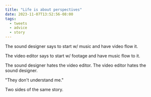 ```yaml
---
title: "Life is about perspectives"
date: 2023-11-07T13:52:56-08:00
tags:
  - tweets
  - advice
  - story
---
```

The sound designer says to start w/ music and have video flow it.

The video editor says to start w/ footage and have music flow to it.

The sound designer hates the video editor.
The video editor hates the sound designer.

"They don't understand me."

Two sides of the same story.
